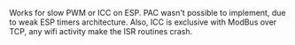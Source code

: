 Works for slow PWM or ICC on ESP. PAC wasn't possible to implement, due to weak ESP timers architecture.
Also, ICC is exclusive with ModBus over TCP, any wifi activity make the ISR routines crash.

